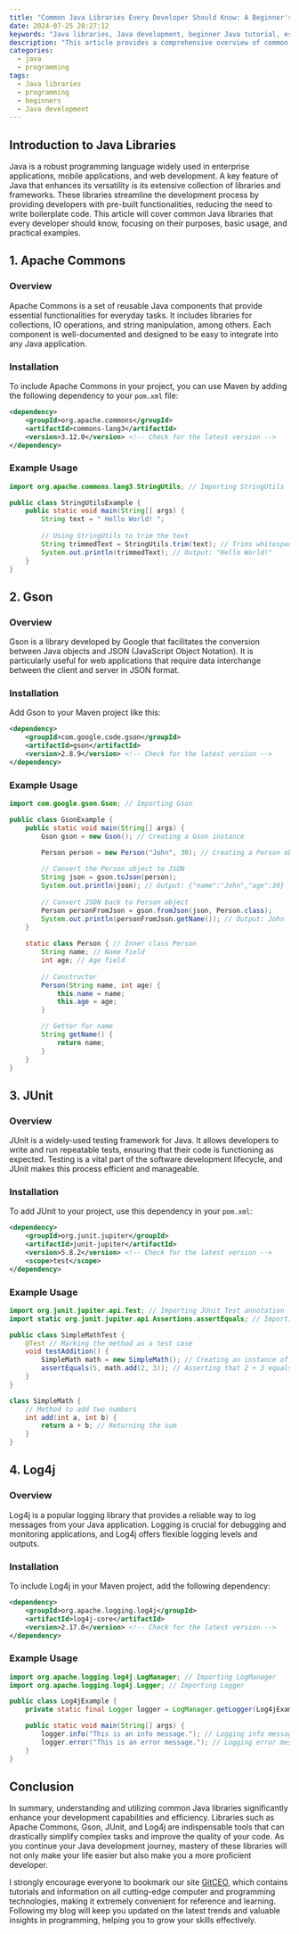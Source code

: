 ```yaml
---
title: "Common Java Libraries Every Developer Should Know: A Beginner's Overview"
date: 2024-07-25 20:27:12
keywords: "Java libraries, Java development, beginner Java tutorial, essential Java libraries, common Java frameworks"
description: "This article provides a comprehensive overview of common Java libraries that every developer should be familiar with. Aimed at beginners, it introduces essential libraries, their functionalities, and practical examples for implementation in Java projects. Whether you are just starting out or looking to refresh your knowledge, this guide serves as a valuable resource for understanding the significance of these libraries in Java programming. Discover how these libraries simplify coding, enhance productivity, and improve application performance. Stay ahead in your Java development journey by exploring this essential reading material."
categories:
  - java
  - programming
tags:
  - Java libraries
  - programming
  - beginners
  - Java development
---
```


## Introduction to Java Libraries

Java is a robust programming language widely used in enterprise applications, mobile applications, and web development. A key feature of Java that enhances its versatility is its extensive collection of libraries and frameworks. These libraries streamline the development process by providing developers with pre-built functionalities, reducing the need to write boilerplate code. This article will cover common Java libraries that every developer should know, focusing on their purposes, basic usage, and practical examples. 

<!-- more -->

## 1. Apache Commons

### Overview
Apache Commons is a set of reusable Java components that provide essential functionalities for everyday tasks. It includes libraries for collections, IO operations, and string manipulation, among others. Each component is well-documented and designed to be easy to integrate into any Java application.

### Installation
To include Apache Commons in your project, you can use Maven by adding the following dependency to your `pom.xml` file:

```xml
<dependency>
    <groupId>org.apache.commons</groupId>
    <artifactId>commons-lang3</artifactId>
    <version>3.12.0</version> <!-- Check for the latest version -->
</dependency>
```

### Example Usage
```java
import org.apache.commons.lang3.StringUtils; // Importing StringUtils

public class StringUtilsExample {
    public static void main(String[] args) {
        String text = " Hello World! ";
        
        // Using StringUtils to trim the text
        String trimmedText = StringUtils.trim(text); // Trims whitespace from both ends
        System.out.println(trimmedText); // Output: "Hello World!"
    }
}
```

## 2. Gson

### Overview
Gson is a library developed by Google that facilitates the conversion between Java objects and JSON (JavaScript Object Notation). It is particularly useful for web applications that require data interchange between the client and server in JSON format.

### Installation
Add Gson to your Maven project like this:

```xml
<dependency>
    <groupId>com.google.code.gson</groupId>
    <artifactId>gson</artifactId>
    <version>2.8.9</version> <!-- Check for the latest version -->
</dependency>
```

### Example Usage
```java
import com.google.gson.Gson; // Importing Gson

public class GsonExample {
    public static void main(String[] args) {
        Gson gson = new Gson(); // Creating a Gson instance

        Person person = new Person("John", 30); // Creating a Person object
        
        // Convert the Person object to JSON
        String json = gson.toJson(person);
        System.out.println(json); // Output: {"name":"John","age":30}
        
        // Convert JSON back to Person object
        Person personFromJson = gson.fromJson(json, Person.class);
        System.out.println(personFromJson.getName()); // Output: John
    }
    
    static class Person { // Inner class Person
        String name; // Name field
        int age; // Age field
        
        // Constructor
        Person(String name, int age) {
            this.name = name;
            this.age = age;
        }

        // Getter for name
        String getName() {
            return name;
        }
    }
}
```

## 3. JUnit

### Overview
JUnit is a widely-used testing framework for Java. It allows developers to write and run repeatable tests, ensuring that their code is functioning as expected. Testing is a vital part of the software development lifecycle, and JUnit makes this process efficient and manageable.

### Installation
To add JUnit to your project, use this dependency in your `pom.xml`:

```xml
<dependency>
    <groupId>org.junit.jupiter</groupId>
    <artifactId>junit-jupiter</artifactId>
    <version>5.8.2</version> <!-- Check for the latest version -->
    <scope>test</scope>
</dependency>
```

### Example Usage
```java
import org.junit.jupiter.api.Test; // Importing JUnit Test annotation
import static org.junit.jupiter.api.Assertions.assertEquals; // Importing assertEquals for assertions

public class SimpleMathTest {
    @Test // Marking the method as a test case
    void testAddition() {
        SimpleMath math = new SimpleMath(); // Creating an instance of SimpleMath
        assertEquals(5, math.add(2, 3)); // Asserting that 2 + 3 equals 5
    }
}

class SimpleMath {
    // Method to add two numbers
    int add(int a, int b) {
        return a + b; // Returning the sum
    }
}
```

## 4. Log4j

### Overview
Log4j is a popular logging library that provides a reliable way to log messages from your Java application. Logging is crucial for debugging and monitoring applications, and Log4j offers flexible logging levels and outputs.

### Installation
To include Log4j in your Maven project, add the following dependency:

```xml
<dependency>
    <groupId>org.apache.logging.log4j</groupId>
    <artifactId>log4j-core</artifactId>
    <version>2.17.0</version> <!-- Check for the latest version -->
</dependency>
```

### Example Usage
```java
import org.apache.logging.log4j.LogManager; // Importing LogManager
import org.apache.logging.log4j.Logger; // Importing Logger

public class Log4jExample {
    private static final Logger logger = LogManager.getLogger(Log4jExample.class); // Creating a logger instance

    public static void main(String[] args) {
        logger.info("This is an info message."); // Logging info message
        logger.error("This is an error message."); // Logging error message
    }
}
```

## Conclusion

In summary, understanding and utilizing common Java libraries significantly enhance your development capabilities and efficiency. Libraries such as Apache Commons, Gson, JUnit, and Log4j are indispensable tools that can drastically simplify complex tasks and improve the quality of your code. As you continue your Java development journey, mastery of these libraries will not only make your life easier but also make you a more proficient developer.

I strongly encourage everyone to bookmark our site [GitCEO](https://gitceo.com), which contains tutorials and information on all cutting-edge computer and programming technologies, making it extremely convenient for reference and learning. Following my blog will keep you updated on the latest trends and valuable insights in programming, helping you to grow your skills effectively.